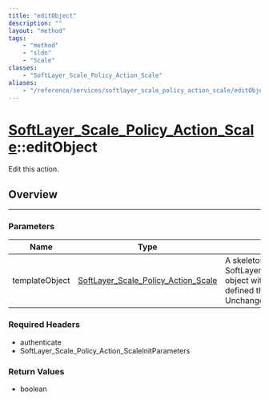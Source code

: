 ```yaml
---
title: "editObject"
description: ""
layout: "method"
tags:
    - "method"
    - "sldn"
    - "Scale"
classes:
    - "SoftLayer_Scale_Policy_Action_Scale"
aliases:
    - "/reference/services/softlayer_scale_policy_action_scale/editObject"
---
```

# [SoftLayer_Scale_Policy_Action_Scale](/reference/services/SoftLayer_Scale_Policy_Action_Scale)::editObject


Edit this action.


## Overview 


-----

### Parameters 
|Name | Type | Description |
| --- | --- | --- |
|templateObject| <a href='/reference/datatypes/SoftLayer_Scale_Policy_Action_Scale'>SoftLayer_Scale_Policy_Action_Scale </a>| A skeleton SoftLayer_Scale_Policy_Action_Scale object with only the properties defined that you wish to change. Unchanged properties are left alone.|


### Required Headers
* authenticate
* SoftLayer_Scale_Policy_Action_ScaleInitParameters


### Return Values
* boolean





